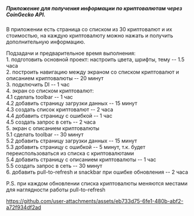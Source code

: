 <h5>Приложение для получения информации по криптовалютам через CoinGecko API.</h5>
<p>В приложении есть страница со списком из 30 криптовалют и их стоимостью, на каждую криптовалюту можно нажать и получить дополнительную информацию.</p>

<p>Подзадачи и предварительное время выполнения:<br>
1. подготовить основной проект: настроить цвета, шрифты, тему -- 1.5 часа<br>
2. построить навигацию между экраном со списком криптовалют и описанием криптовалюты -- 20 минут<br>
3. подключить DI -- 1 час<br>
4. экран со списком криптовалют:<br>
    4.1 сделать toolbar -- 1 час<br>
    4.2 добавить страницу загрузки данных -- 15 минут<br>
    4.3 создать список криптовалют -- 2 часа<br>
    4.4 добавить страницу с ошибкой -- 1 час<br>
    4.5 создать запрос в сеть -- 2 часа<br>
5. экран с описанием криптовалюты<br>
    5.1 сделать toolbar -- 30 минут<br>
    5.2 добавить страницу загрузки данных -- 15 минут<br>
    5.3 добавить страницу с ошибкой -- 5 минут, т.к. будет переиспользоваться из списка с криптовалютами<br>
    5.4 добавить страницу с описанием криптовалюты -- 1 час<br>
    5.5 создать запрос в сеть -- 30 минут<br>
6. добавить pull-to-refresh и snackbar при ошибке обновления -- 2 часа</p>

<p>P.S. при каждом обновлении списка криптовалюты меняются местами для наглядности работы  pull-to-refresh</p>

https://github.com/user-attachments/assets/eb733d75-6fe1-480b-abf2-a72f934df2ad


